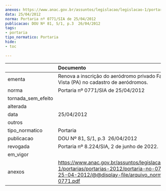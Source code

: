 ```yaml
---
anexos: https://www.anac.gov.br/assuntos/legislacao/legislacao-1/portarias/portarias-2012/portaria-no-0771-sia-de-25-04-2012/@@display-file/arquivo_norma/PA2012-0771.pdf
data: 25/04/2012
norma: Portaria nº 0771/SIA de 25/04/2012
publicacao: DOU Nº 81, S/1, p.3  26/04/2012
tags:
- portaria
tipo_normatico: Portaria
hide: 
- toc 
 
---
```


|                    | Documento                                                                                                                                                         |
|:-------------------|:------------------------------------------------------------------------------------------------------------------------------------------------------------------|
| ementa             | Renova a inscrição do aeródromo privado Fazenda Bela Vista (PA) no cadastro de aeródromos.                                                                        |
| norma              | Portaria nº 0771/SIA de 25/04/2012                                                                                                                                |
| tornada_sem_efeito |                                                                                                                                                                   |
| alterada           |                                                                                                                                                                   |
| data               | 25/04/2012                                                                                                                                                        |
| outros             |                                                                                                                                                                   |
| tipo_normatico     | Portaria                                                                                                                                                          |
| publicacao         | DOU Nº 81, S/1, p.3  26/04/2012                                                                                                                                   |
| revogada           | Portaria nº 8.224/SIA, 2 de junho de 2022.                                                                                                                        |
| em_vigor           |                                                                                                                                                                   |
| anexos             | https://www.anac.gov.br/assuntos/legislacao/legislacao-1/portarias/portarias-2012/portaria-no-0771-sia-de-25-04-2012/@@display-file/arquivo_norma/PA2012-0771.pdf |